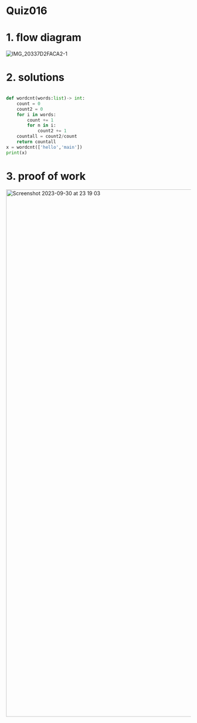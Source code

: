 # Quiz016



# 1. flow diagram

![IMG_20337D2FACA2-1](https://github.com/Rokyyz/unit-1CS/assets/134658259/f6a295ee-6c00-4454-921f-8ddb1e2e4775)


# 2. solutions


```.py

def wordcnt(words:list)-> int:
    count = 0
    count2 = 0
    for i in words:
        count += 1
        for n in i:
            count2 += 1
    countall = count2/count
    return countall
x = wordcnt(['hello','main'])
print(x)

```
# 3. proof of work
<img width="1440" alt="Screenshot 2023-09-30 at 23 19 03" src="https://github.com/Rokyyz/unit-1CS/assets/134658259/ff7c2c1a-f1a6-42c1-9db5-b88c1e379882">
